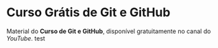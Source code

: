 # Curso Grátis de Git e GitHub
Material do **Curso de Git e GitHub**, disponível gratuitamente no canal do *YouTube*.
test